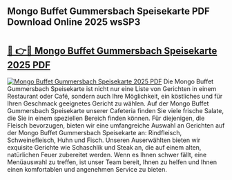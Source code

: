 ## Mongo Buffet Gummersbach Speisekarte PDF Download Online 2025 wsSP3

# <h2><a href="http://gc9hrg.nevu.top/?p=Mongo+Buffet+Gummersbach+Speisekarte">🔗 👉🔴 Mongo Buffet Gummersbach Speisekarte 2025 PDF</a></h2>

[![Mongo Buffet Gummersbach Speisekarte 2025 PDF](https://i.imgur.com/dBaPXMq.png)](http://gc9hrg.nevu.top/?p=Mongo+Buffet+Gummersbach+Speisekarte)
Die Mongo Buffet Gummersbach Speisekarte ist nicht nur eine Liste von Gerichten in einem Restaurant oder Café, sondern auch Ihre Möglichkeit, ein köstliches und für Ihren Geschmack geeignetes Gericht zu wählen. Auf der Mongo Buffet Gummersbach Speisekarte unserer Cafeteria finden Sie viele frische Salate, die Sie in einem speziellen Bereich finden können. Für diejenigen, die Fleisch bevorzugen, bieten wir eine umfangreiche Auswahl an Gerichten auf der Mongo Buffet Gummersbach Speisekarte an: Rindfleisch, Schweinefleisch, Huhn und Fisch. Unseren Auserwählten bieten wir exquisite Gerichte wie Schaschlik und Steak an, die auf einem alten, natürlichen Feuer zubereitet werden. Wenn es Ihnen schwer fällt, eine Menüauswahl zu treffen, ist unser Team bereit, Ihnen zu helfen und Ihnen einen komfortablen und angenehmen Service zu bieten.
